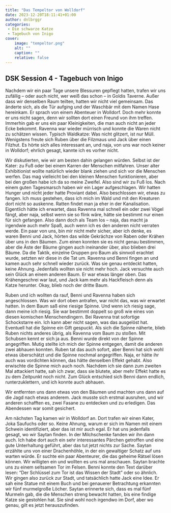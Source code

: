 ```yaml
---
title: "Das Tempeltor von Wolldorf"
date: 2023-12-20T18:11:41+01:00
author: dnlbrggr
categories:
 - Die schwarze Katze
 - Tagebuch von Inigo
cover:
    image: "tempeltor.png"
    alt: ""
    caption: ""
    relative: false
---
```


## DSK Session 4 - Tagebuch von Inigo

Nachdem wir ein paar Tage unsere Blessuren gepflegt hatten, trafen wir uns zufällig – oder auch nicht, wer weiß das schon – in Goldis Taverne. Außer dass wir denselben Raum teilten, hatten wir nicht viel gemeinsam. Das änderte sich, als die Tür aufging und der Waschbär mit dem Namen Hase hereinkam. Er sprach von einem Abenteuer in Wolldorf. Doch mehr konnte er uns nicht sagen, denn wir sollten dort einen Freund von ihm treffen. Immerhin gab er uns ein paar Kleinigkeiten, die man auch nicht an jeder Ecke bekommt. Ravenna war wieder mürrisch und konnte die Waren nicht zu schätzen wissen. Typisch Waldkatze: Was nicht glitzert, ist nur Müll. Wenigstens freute sich Ruben über die Filzmaus und Jack über einen Filzhut. Es hörte sich alles interessant an, und naja, von uns war noch keiner in Wolldorf; ehrlich gesagt, kannte ich es vorher nicht.

Wir diskutierten, wie wir am besten dahin gelangen würden. Selbst ist der Kater: zu Fuß oder bei einem Karren der Menschen mitfahren. Unser alter Exhibitionist wollte natürlich wieder blank ziehen und sich vor die Menschen werfen. Das mag vielleicht bei den kleinen Menschen funktionieren, aber bei den großen habe ich da so meine Zweifel. Also sind wir zu Fuß los. Nach einem guten Tagesmarsch haben wir ein Lager aufgeschlagen. Wir hatten Hunger und nicht jeder hatte Proviant dabei. Also beschlossen wir, etwas zu fangen. Ich muss gestehen, dass ich mich im Wald und mit den Kreaturen dort nicht so auskenne. Ratten findet man ja eher in der Kanalisation. Eigentlich hätte ich erwartet, dass Ravenna mal schnell ein oder zwei Vögel fängt, aber naja, selbst wenn sie so flink wäre, hätte sie bestimmt nur einen für sich gefangen. Also dann doch als Team los – naja, das macht ja irgendwie auch mehr Spaß, auch wenn ich es den anderen nicht verraten werde. Ein paar von uns, bin mir nicht mehr sicher, aber ich denke, es waren Benni und Jack, hörten das wilde Gekrächze von Raben oder Krähen über uns in den Bäumen. Zum einen konnten sie es nicht genau bestimmen, aber die Äste der Bäume gingen auch ineinander über, also blieben drei Bäume. Da die Taktik, einzelne Gruppen pro Baum als sinnvoll erachtet wurde, setzten wir diese in die Tat um. Ravenna und Benni fingen an und kamen auch sehr schnell wieder zurück. Was sie genau entdeckt hatten, keine Ahnung. Jedenfalls wollten sie nicht mehr hoch. Jack versuchte auch sein Glück an einem anderen Baum. Er war etwas länger oben. Das Krähengeschrei war laut, und Jack kam mehr als Hackfleisch denn als Katze herunter. Okay, blieb noch der dritte Baum.

Ruben und ich wollten da rauf, Benni und Ravenna haben sich angeschlossen. Was wir dort oben antrafen, war nicht das, was wir erwartet hatten. In dem Baum saß eine riesige Spinne. Und wenn ich riesig sage, dann meine ich riesig. Sie war bestimmt doppelt so groß wie eines von diesen komischen Menschendingern. Bei Ravenna trat sofortige Schockstarre ein. Ich kann aber nicht sagen, was das ausgelöst hat. Eventuell hat die Spinne ein Gift gespuckt. Als sich die Spinne näherte, blieb Ruben nichts anderes übrig, als Ravenna vom Baum zu stoßen. Mit Schubsen kennt er sich ja aus. Benni wurde direkt von der Spinne angegriffen. Mutig stellte ich mich der Spinne entgegen, damit die anderen zwei abhauen konnten. Ruben tat das auch sofort, aber Benni hat sich wohl etwas überschätzt und die Spinne nochmal angegriffen. Naja, er hätte ihr auch was vordichten können, das hätte denselben Effekt gehabt. Also erwischte die Spinne mich auch noch. Nachdem ich sie dann zum zweiten Mal attackiert hatte, sah ich zwar, dass sie blutete, aber mehr Effekt hatte es zu dem Zeitpunkt noch nicht. Zum Glück entschied sich Benni dann endlich, runterzuklettern, und ich konnte auch abhauen.

Wir entfernten uns dann etwas von den Bäumen und machten uns dann auf die Jagd nach etwas anderem. Jack musste sich erstmal ausruhen, und wir anderen schafften es, zwei Fasane zu entdecken und zu erledigen. Das Abendessen war somit gesichert.

Am nächsten Tag kamen wir in Wolldorf an. Dort trafen wir einen Kater, Joka Saufuchs oder so. Keine Ahnung, warum er sich im Namen mit einem Schwein identifiziert, aber das ist mir auch egal. Er hat uns jedenfalls gesagt, wo wir Saytan finden. In der Milchschenke fanden wir ihn dann auch. Ich habe dort auch ein sehr interessantes Pärchen getroffen und eine gute Unterhaltung geführt, aber das tut jetzt nichts zur Sache. Saytan erzählte uns von einer Drachenhöhle, in der ein gewaltiger Schatz auf uns warten würde. Er suchte ein paar Abenteurer, die das geheime Rätsel lösen können. Wir willigten ein und wollten es uns mal anschauen. Saytan brachte uns zu einem seltsamen Tor im Felsen. Benni konnte den Text darüber lesen: “Der Schlüssel zum Tor ist das Wissen der Stadt” oder so ähnlich. Wir gingen also zurück zur Stadt, und tatsächlich hatte Jack eine Idee. Er sah eine Statue mit einem Buch und bei genauerer Betrachtung erkannten wir fünf murmelgroße Löcher. Saytan erinnerte sich, dass es mal fünf Murmeln gab, die die Menschen streng bewacht hatten, bis eine findige Katze sie gestohlen hat. Sie sind wohl noch irgendwo im Dorf, aber wo genau, gilt es jetzt herauszufinden.
